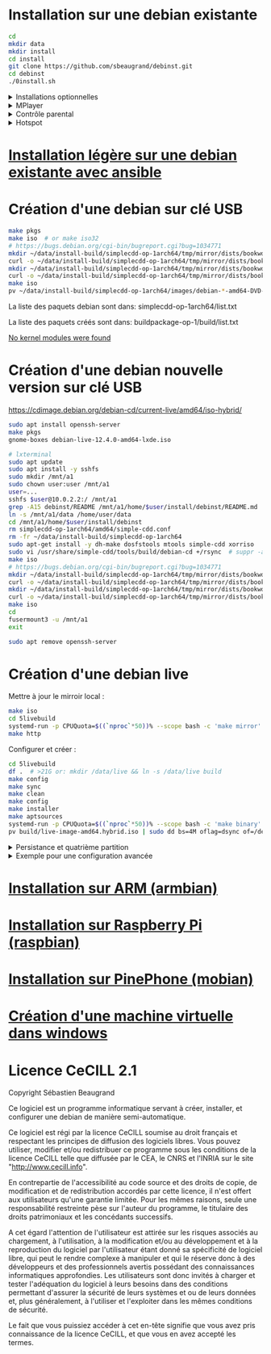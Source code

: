 # Installation sur une debian existante
```sh
cd
mkdir data
mkdir install
cd install
git clone https://github.com/sbeaugrand/debinst.git
cd debinst
./0install.sh
```
<details>
  <summary>Installations optionnelles</summary>

  ```
  ./0install.sh hardware/install-op-pc-...
  ./0install.sh install-op-/install-op-...
  ```
</details>
<details>
  <summary>MPlayer</summary>

  ```
  systemd-run -p CPUQuota=$((`nproc`*50))% --scope bash -c './0install.sh install-op-/install-op-mplayer.sh'
  ```
</details>
<details>
  <summary>Contrôle parental</summary>

  ```
  ./0install.sh install-op-/install-op-parental-control.sh
  ```
</details>
<details>
  <summary>Hotspot</summary>

  ```
  ./0install.sh hardware/install-op-hotspot.sh
  ```
</details>

# [Installation légère sur une debian existante avec ansible](cicd/hosts/localhost/README.md#Installation)

# Création d'une debian sur clé USB
```sh
make pkgs
make iso  # or make iso32
# https://bugs.debian.org/cgi-bin/bugreport.cgi?bug=1034771
mkdir ~/data/install-build/simplecdd-op-1arch64/tmp/mirror/dists/bookworm/main/dep11
curl -o ~/data/install-build/simplecdd-op-1arch64/tmp/mirror/dists/bookworm/main/dep11/Components-amd64.yml.gz https://deb.debian.org/debian/dists/bookworm/main/dep11/Components-amd64.yml.gz
mkdir ~/data/install-build/simplecdd-op-1arch64/tmp/mirror/dists/bookworm/non-free-firmware/dep11
curl -o ~/data/install-build/simplecdd-op-1arch64/tmp/mirror/dists/bookworm/non-free-firmware/dep11/Components-amd64.yml.gz https://deb.debian.org/debian/dists/bookworm/non-free-firmware/dep11/Components-amd64.yml.gz
make iso
pv ~/data/install-build/simplecdd-op-1arch64/images/debian-*-amd64-DVD-1.iso | sudo dd bs=4M oflag=dsync of=/dev/sdc
```
La liste des paquets debian sont dans: simplecdd-op-1arch64/list.txt

La liste des paquets créés sont dans: buildpackage-op-1/build/list.txt

[No kernel modules were found](doc/no-kernel-modules-were-found.md)

# Création d'une debian nouvelle version sur clé USB
https://cdimage.debian.org/debian-cd/current-live/amd64/iso-hybrid/
```sh
sudo apt install openssh-server
make pkgs
gnome-boxes debian-live-12.4.0-amd64-lxde.iso
```
```sh
# lxterminal
sudo apt update
sudo apt install -y sshfs
sudo mkdir /mnt/a1
sudo chown user:user /mnt/a1
user=...
sshfs $user@10.0.2.2:/ /mnt/a1
grep -A15 debinst/README /mnt/a1/home/$user/install/debinst/README.md
ln -s /mnt/a1/data /home/user/data
cd /mnt/a1/home/$user/install/debinst
rm simplecdd-op-1arch64/amd64/simple-cdd.conf
rm -fr ~/data/install-build/simplecdd-op-1arch64
sudo apt-get install -y dh-make dosfstools mtools simple-cdd xorriso
sudo vi /usr/share/simple-cdd/tools/build/debian-cd +/rsync  # suppr -a
make iso
# https://bugs.debian.org/cgi-bin/bugreport.cgi?bug=1034771
mkdir ~/data/install-build/simplecdd-op-1arch64/tmp/mirror/dists/bookworm/main/dep11
curl -o ~/data/install-build/simplecdd-op-1arch64/tmp/mirror/dists/bookworm/main/dep11/Components-amd64.yml.gz https://deb.debian.org/debian/dists/bookworm/main/dep11/Components-amd64.yml.gz
mkdir ~/data/install-build/simplecdd-op-1arch64/tmp/mirror/dists/bookworm/non-free-firmware/dep11
curl -o ~/data/install-build/simplecdd-op-1arch64/tmp/mirror/dists/bookworm/non-free-firmware/dep11/Components-amd64.yml.gz https://deb.debian.org/debian/dists/bookworm/non-free-firmware/dep11/Components-amd64.yml.gz
make iso
cd
fusermount3 -u /mnt/a1
exit
```
```sh
sudo apt remove openssh-server
```

# Création d'une debian live
Mettre à jour le mirroir local :
```sh
make iso
cd 5livebuild
systemd-run -p CPUQuota=$((`nproc`*50))% --scope bash -c 'make mirror'
make http
```
Configurer et créer :
```sh
cd 5livebuild
df .  # >21G or: mkdir /data/live && ln -s /data/live build
make config
make sync
make clean
make config
make installer
make aptsources
systemd-run -p CPUQuota=$((`nproc`*50))% --scope bash -c 'make binary'
pv build/live-image-amd64.hybrid.iso | sudo dd bs=4M oflag=dsync of=/dev/sdb
```

<details>
  <summary>Persistance et quatrième partition</summary>

  ```
  /sbin/fdisk /dev/sdb
  n
  p
  3
  16777216  # echo " 8 GB" | awk '{ print $1 * 1024 * 2048 }'
  67108863  # echo "32 GB" | awk '{ print $1 * 1024 * 2048 }' | awk '{ print $0 - 1 }'
  n
  p
  67108864  # echo "32 GB" | awk '{ print $1 * 1024 * 2048 }'
  134217727 # echo "64 GB" | awk '{ print $1 * 1024 * 2048 }' | awk '{ print $0 - 1 }'
  w
  ```
  ```sh
  /sbin/mkfs.ext2 /dev/sdb3
  /sbin/mkfs.ext2 /dev/sdb4
  /sbin/e2label /dev/sdb3 persistence
  mount /mnt/b3
  echo "/ union" >/mnt/b3/persistence.conf
  umount /mnt/b3
  ```
</details>

<details>
  <summary>Exemple pour une configuration avancée</summary>

  ```sh
  ln -s autostart-pc-b1 autostart-pr-symlink
  ln -s user-config-pc-b1.mk user-config-pr-symlink.mk
  ```
</details>

# [Installation sur ARM (armbian)](armbian/README.md)

# [Installation sur Raspberry Pi (raspbian)](raspbian/README.md)

# [Installation sur PinePhone (mobian)](mobian/README.md)

# [Création d'une machine virtuelle dans windows](3packer/README.md)

# Licence CeCILL 2.1

Copyright Sébastien Beaugrand

Ce logiciel est un programme informatique servant à créer, installer, et
configurer une debian de manière semi-automatique.

Ce logiciel est régi par la licence CeCILL soumise au droit français et
respectant les principes de diffusion des logiciels libres. Vous pouvez
utiliser, modifier et/ou redistribuer ce programme sous les conditions
de la licence CeCILL telle que diffusée par le CEA, le CNRS et l'INRIA
sur le site "http://www.cecill.info".

En contrepartie de l'accessibilité au code source et des droits de copie,
de modification et de redistribution accordés par cette licence, il n'est
offert aux utilisateurs qu'une garantie limitée.  Pour les mêmes raisons,
seule une responsabilité restreinte pèse sur l'auteur du programme,  le
titulaire des droits patrimoniaux et les concédants successifs.

A cet égard  l'attention de l'utilisateur est attirée sur les risques
associés au chargement,  à l'utilisation,  à la modification et/ou au
développement et à la reproduction du logiciel par l'utilisateur étant
donné sa spécificité de logiciel libre, qui peut le rendre complexe à
manipuler et qui le réserve donc à des développeurs et des professionnels
avertis possédant  des  connaissances  informatiques approfondies.  Les
utilisateurs sont donc invités à charger  et  tester  l'adéquation  du
logiciel à leurs besoins dans des conditions permettant d'assurer la
sécurité de leurs systèmes et ou de leurs données et, plus généralement,
à l'utiliser et l'exploiter dans les mêmes conditions de sécurité.

Le fait que vous puissiez accéder à cet en-tête signifie que vous avez
pris connaissance de la licence CeCILL, et que vous en avez accepté les
termes.
